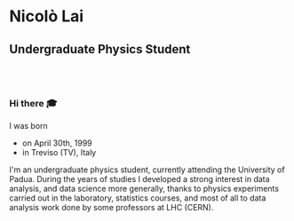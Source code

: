 # Nicolò Lai 
## Undergraduate Physics Student

<br/><br/>

### Hi there :mortar_board:
I was born
*  on April 30th, 1999 
* in Treviso (TV), Italy

I'm an undergraduate physics student, currently attending the University of Padua. During the years of studies I developed a strong interest in data
analysis, and data science more generally, thanks to physics experiments carried out in the laboratory, statistics courses, and most of all to data
analysis work done by some professors at LHC (CERN).

